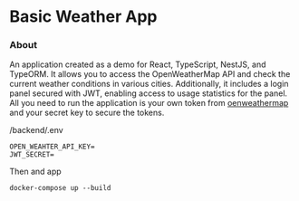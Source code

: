 # Basic Weather App

### About

An application created as a demo for React, TypeScript, NestJS, and TypeORM.
It allows you to access the OpenWeatherMap API and check the current weather conditions in various cities.
Additionally, it includes a login panel secured with JWT, enabling access to usage statistics for the panel.
All you need to run the application is your own token from [oenweathermap](https://openweathermap.org/)
and your secret key to secure the tokens.

/backend/.env
~~~
OPEN_WEAHTER_API_KEY=
JWT_SECRET=
~~~~

Then and app 
~~~~
docker-compose up --build
~~~~
